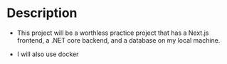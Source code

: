 # Description

 * This project will be a worthless practice project that has a Next.js frontend, a .NET core backend, and a database on my local machine.

 * I will also use docker
